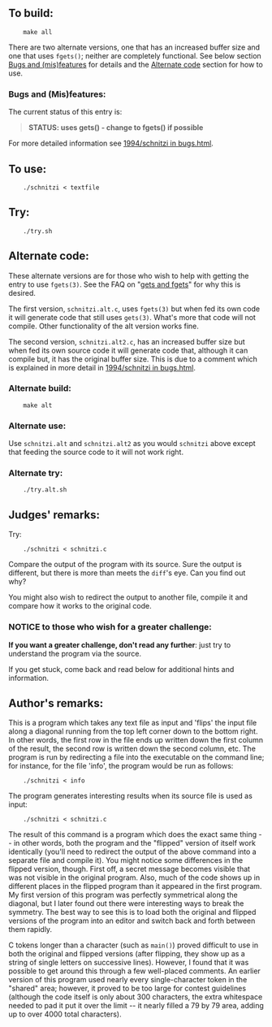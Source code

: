 ## To build:

``` <!---sh-->
    make all
```

There are two alternate versions, one that has an increased buffer size and one
that uses `fgets()`; neither are completely functional.  See below section [Bugs
and &lpar;mis&rpar;features](#bugs-and-misfeatures) for details and the [Alternate
code](#alternate-code) section for how to use.


### Bugs and (Mis)features:

The current status of this entry is:

> **STATUS: uses gets() - change to fgets() if possible**

For more detailed information see [1994/schnitzi in bugs.html](../../bugs.html#1994_schnitzi).


## To use:

``` <!---sh-->
    ./schnitzi < textfile
```


## Try:

``` <!---sh-->
    ./try.sh
```


## Alternate code:

These alternate versions are for those who wish to help with getting the entry
to use `fgets(3)`. See the
FAQ on "[gets and fgets](../../faq.html#gets)"
for why this is desired.

The first version, `schnitzi.alt.c`, uses `fgets(3)` but when fed its own code
it will generate code that still uses `gets(3)`. What's more that code will not
compile. Other functionality of the alt version works fine.

The second version, `schnitzi.alt2.c`, has an increased buffer size but when fed
its own source code it will generate code that, although it can compile but, it
has the original buffer size. This is due to a comment which is explained in
more detail in [1994/schnitzi in bugs.html](../../bugs.html#1994_schnitzi).


### Alternate build:

``` <!---sh-->
    make alt
```


### Alternate use:

Use `schnitzi.alt` and `schnitzi.alt2` as you would `schnitzi` above except that
feeding the source code to it will not work right.


### Alternate try:

``` <!---sh-->
    ./try.alt.sh
```


## Judges' remarks:

Try:

``` <!---sh-->
    ./schnitzi < schnitzi.c
```

Compare the output of the program with its source.  Sure the output
is different, but there is more than meets the `diff`'s eye.  Can you
find out why?

You might also wish to redirect the output to another file,
compile it and compare how it works to the original code.


### NOTICE to those who wish for a greater challenge:

**If you want a greater challenge, don't read any further**:
just try to understand the program via the source.

If you get stuck, come back and read below for additional hints and information.


## Author's remarks:

This is a program which takes any text file as input and 'flips'
the input file along a diagonal running from the top left corner
down to the bottom right.  In other words, the first row in the
file ends up written down the first column of the result, the
second row is written down the second column, etc. The program
is run by redirecting a file into the executable on the command
line; for instance, for the file 'info', the program
would be run as follows:

``` <!---sh-->
    ./schnitzi < info
```

The program generates interesting results when its source file is
used as input:

``` <!---sh-->
    ./schnitzi < schnitzi.c
```

The result of this command is a program which does the exact same
thing -- in other words, both the program and the "flipped"
version of itself work identically (you'll need to redirect the
output of the above command into a separate file and compile it).
You might notice some differences in the flipped version, though.
First off, a secret message becomes visible that was not visible
in the original program.  Also, much of the code shows up in
different places in the flipped program than it appeared in the
first program.  My first version of this program was perfectly
symmetrical along the diagonal, but I later found out there were
interesting ways to break the symmetry.  The best way to see this
is to load both the original and flipped versions of the program
into an editor and switch back and forth between them rapidly.

C tokens longer than a character (such as `main()`) proved difficult
to use in both the original and flipped versions (after flipping,
they show up as a string of single letters on successive lines).
However, I found that it was possible to get around this through
a few well-placed comments.  An earlier version of this program
used nearly every single-character token in the "shared" area;
however, it proved to be too large for contest guidelines (although
the code itself is only about 300 characters, the extra whitespace
needed to pad it put it over the limit -- it nearly filled a 79 by
79 area, adding up to over 4000 total characters).


<!--

    Copyright © 1984-2024 by Landon Curt Noll. All Rights Reserved.

    You are free to share and adapt this file under the terms of this license:

        Creative Commons Attribution-ShareAlike 4.0 International (CC BY-SA 4.0)

    For more information, see:

        https://creativecommons.org/licenses/by-sa/4.0/

-->

